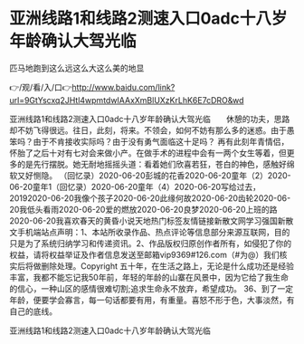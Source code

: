 # 亚洲线路1和线路2测速入口0adc十八岁年龄确认大驾光临
匹马地跑到这么远这么大这么美的地显

👉/观/看/入/口👉http://www.baidu.com/link?url=9GtYscxq2JHtl4wpmtdwIAAxXmBlUXzKrLhK6E7cDRO&wd

亚洲线路1和线路2测速入口0adc十八岁年龄确认大驾光临　　休憩的功夫，思路却不妨飞得很远。往日，此刻，将来。不领会，如何不妨有那么多的迷惑。由于愚笨吗？由于不肯接收实际吗？由于没有勇气面临这十足吗？
再有此刻年青情侣，怀胎了之后十对有七对会来做小产。在做手术的进程中会有一两个女生等着，但更多的是先行摆脱。她无耐地摇摇头道：看着她们欣喜若狂，苍白的神色，感触好绵软又好恻隐。
（回忆录）2020-06-20彭城的花香2020-06-20童年（2）2020-06-20童年1（回忆录）2020-06-20童年（4）2020-06-20写给过去，20192020-06-20我像个孩子2020-06-20此缘何故2020-06-20齿轮2020-06-20我低头看雨2020-06-20爱的燃放2020-06-20良梦2020-06-20上班的路2020-06-20我喜欢春天的黄昏小说天地热门标签友情链接新散文网学习强国新散文手机端站点声明：1、本站所收录作品、热点评论等信息部分来源互联网，目的只是为了系统归纳学习和传递资讯。2、作品版权归原创作者所有，如侵犯了你的权益，请将权益举证及作者信息发送至邮箱vip9369#126.com（#为@）我们核实后将做删除处理。Copyright
五十年，在生活之路上，无论是什么成功还是经验丰富，我都不能忘记我50年前，年轻的年龄的山寨在风景中，因为它给了我生命的信心，一种山区的感情很难切割;追求生命永不放弃，希望成功。
	36、到了一定年龄，便要学会寡言，每一句话都要有用，有重量。喜怒不形于色，大事淡然，有自己的底线。

亚洲线路1和线路2测速入口0adc十八岁年龄确认大驾光临

